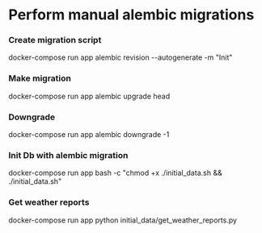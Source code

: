 # Perform manual alembic migrations

### Create migration script
docker-compose run app alembic revision --autogenerate -m "Init"

### Make migration
docker-compose run app alembic upgrade head

### Downgrade
docker-compose run app alembic downgrade -1

### Init Db with alembic migration
docker-compose run app bash -c "chmod +x ./initial_data.sh && ./initial_data.sh"

### Get weather reports
docker-compose run app python initial_data/get_weather_reports.py